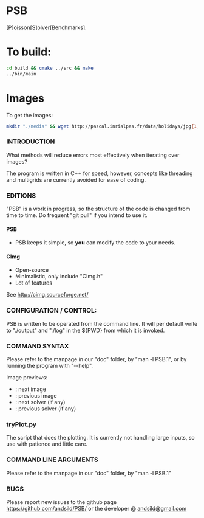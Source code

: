 PSB
===

[P]oisson[S]olver[Benchmarks].

# To build:
```bash
cd build && cmake ../src && make
../bin/main
```


# Images
To get the images: 
```bash
mkdir "./media" && wget http://pascal.inrialpes.fr/data/holidays/jpg{1,2}.tar.gz && tar -xvf jpg{1,2}.tar.gz --strip-components=1 -C media
```

### INTRODUCTION

What methods will reduce errors most effectively when iterating over
images?

The program is written in C++ for speed, however, concepts like threading
and multigrids are currently avoided for ease of coding.

### EDITIONS

"PSB" is a work in progress, so the structure of the code is changed from
time to time. Do frequent "git pull" if you intend to use it.

#### PSB

* PSB keeps it simple, so **you** can modify the code to your needs.

#### CImg

* Open-source
* Minimalistic, only include "CImg.h"
* Lot of features

See http://cimg.sourceforge.net/

### CONFIGURATION / CONTROL:

PSB is written to be operated from the command line. 
It will per default write to "./output" and "./log" in the ${PWD} from which it is invoked.

### COMMAND SYNTAX

Please refer to the manpage in our "doc" folder, by "man -l PSB.1",
or by running the program with "--help".

Image previews:
* <Arrow UP> : next image
* <Arrow DOWN> : previous image
* <Arrow LEFT> : next solver (if any)
* <Arrow RIGHT> : previous solver (if any)

### tryPlot.py

The script that does the plotting.
It is currently not handling large inputs, so use with patience and little care.

### COMMAND LINE ARGUMENTS

Please refer to the manpage in our "doc" folder, by "man -l PSB.1"

### BUGS

Please report new issues to the github page https://github.com/andsild/PSB/ or the developer @ andsild@gmail.com

